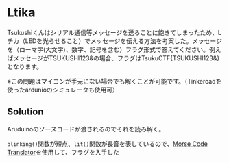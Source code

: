 # Ltika
Tsukushiくんはシリアル通信等メッセージを送ることに飽きてしまったため、Lチカ（LEDを光らせること）でメッセージを伝える方法を考案した。メッセージを（ローマ字(大文字)、数字、記号を含む）フラグ形式で答えてください。例えばメッセージがTSUKUSHI123&の場合、フラグはTsukuCTF{TSUKUSHI123&}となります。

※この問題はマイコンが手元にない場合でも解くことが可能です。（Tinkercadを使ったardunioのシミュレータも使用可）

## Solution
Aruduinoのソースコードが渡されるのでそれを読み解く。

`blinking()`関数が短点、`lit()`関数が長音を表しているので、[Morse Code Translator](https://morsecode.world/international/translator.html)を使用して、フラグを入手した

